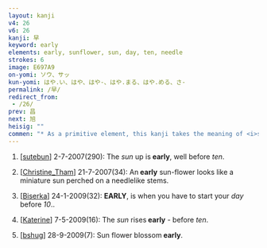 ```yaml
---
layout: kanji
v4: 26
v6: 26
kanji: 早
keyword: early
elements: early, sunflower, sun, day, ten, needle
strokes: 6
image: E697A9
on-yomi: ソウ、サッ
kun-yomi: はや.い、はや、はや-、はや.まる、はや.める、さ-
permalink: /早/
redirect_from:
 - /26/
prev: 昌
next: 旭
heisig: ""
commen: "* As a primitive element, this kanji takes the meaning of <i>sunflower</i>, which was used to make the abstract key word <i>early</i> more graphic."
---
```


1) [<a href="http://kanji.koohii.com/profile/sutebun">sutebun</a>] 2-7-2007(290): The <em>sun</em> up is<strong> early</strong>, well before <em>ten</em>.

2) [<a href="http://kanji.koohii.com/profile/Christine_Tham">Christine_Tham</a>] 21-7-2007(34): An<strong> early</strong> sun-flower looks like a miniature sun perched on a needlelike stems.

3) [<a href="http://kanji.koohii.com/profile/Biserka">Biserka</a>] 24-1-2009(32): <strong>EARLY</strong>, is when you have to start your <em>day</em> before <em>10</em>..

4) [<a href="http://kanji.koohii.com/profile/Katerine">Katerine</a>] 7-5-2009(16): The <em>sun</em> rises<strong> early</strong> - before <em>ten</em>.

5) [<a href="http://kanji.koohii.com/profile/bshug">bshug</a>] 28-9-2009(7): Sun flower blossom<strong> early</strong>.

